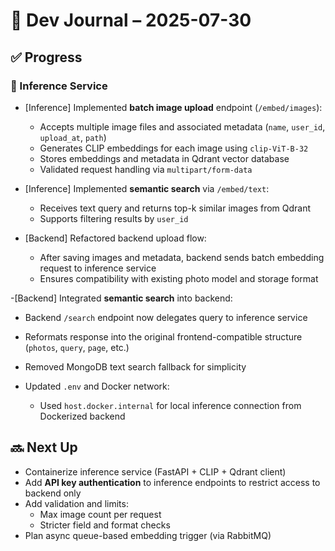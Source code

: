 # 📅 Dev Journal – 2025-07-30

## ✅ Progress

### 🔁 Inference Service

- [Inference] Implemented **batch image upload** endpoint (`/embed/images`):
  - Accepts multiple image files and associated metadata (`name`, `user_id`, `upload_at`, `path`)
  - Generates CLIP embeddings for each image using `clip-ViT-B-32`
  - Stores embeddings and metadata in Qdrant vector database
  - Validated request handling via `multipart/form-data`

- [Inference] Implemented **semantic search** via `/embed/text`:
  - Receives text query and returns top-k similar images from Qdrant
  - Supports filtering results by `user_id`

- [Backend] Refactored backend upload flow:
  - After saving images and metadata, backend sends batch embedding request to inference service
  - Ensures compatibility with existing photo model and storage format

-[Backend]  Integrated **semantic search** into backend:
  - Backend `/search` endpoint now delegates query to inference service
  - Reformats response into the original frontend-compatible structure (`photos`, `query`, `page`, etc.)
  - Removed MongoDB text search fallback for simplicity

- Updated `.env` and Docker network:
  - Used `host.docker.internal` for local inference connection from Dockerized backend


## 🔜 Next Up

- Containerize inference service (FastAPI + CLIP + Qdrant client)
- Add **API key authentication** to inference endpoints to restrict access to backend only
- Add validation and limits:
  - Max image count per request
  - Stricter field and format checks
- Plan async queue-based embedding trigger (via RabbitMQ)
